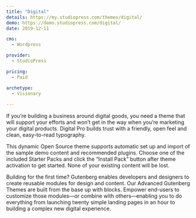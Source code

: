 ```yaml
---
title: "Digital"
details: https://my.studiopress.com/themes/digital/
demo: https://demo.studiopress.com/digital/
date: 2019-12-11

cms: 
  - Wordpress

provider: 
  - StudioPress

pricing:
  - Paid

archetype:
  - Visionary
  
---
```


If you’re building a business around digital goods, you need a theme that will support your efforts and won’t get in the way when you’re marketing your digital products. Digital Pro builds trust with a friendly, open feel and clean, easy-to-read typography.

This dynamic Open Source theme supports automatic set up and import of the sample demo content and recommended plugins. Choose one of the included Starter Packs and click the “Install Pack” button after theme activation to get started. None of your existing content will be lost.

Building for the first time? Gutenberg enables developers and designers to create reusable modules for design and content. Our Advanced Gutenberg Themes are built from the base up with blocks. Empower end-users to customize those modules—or combine with others—enabling you to do everything from launching twenty simple landing pages in an hour to building a complex new digital experience.
